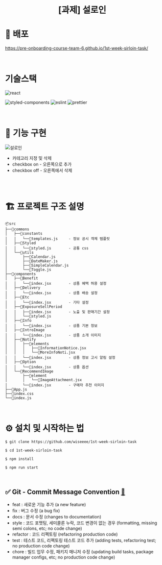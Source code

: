 
<h1 align="middle">[과제] 설로인</h1>

# 🔗 배포

https://pre-onboarding-course-team-6.github.io/1st-week-sirloin-task/

<br>

# 기술스택

<img alt="react" src="https://img.shields.io/badge/react-61DAFB?style=for-the-badge&logo=react&logoColor=black">

<img alt="styled-components" src="https://img.shields.io/badge/styledcomponents-DB7093?style=for-the-badge&logo=styled-components&logoColor=white"> <img alt="eslint" src="https://img.shields.io/badge/eslint-4B32C3?style=for-the-badge&logo=eslint&logoColor=white"> <img alt="prettier" src="https://img.shields.io/badge/prettier-F7B93E?style=for-the-badge&logo=prettier&logoColor=white">



<br>

# 🏹 기능 구현


![설로인](https://user-images.githubusercontent.com/82519641/158856473-63f9d81c-9ef2-4144-ab1f-f573d0b36dac.gif)

  - 카테고리 지정 및 삭제
  - checkbox on - 오른쪽으로 추가
  - checkbox off - 오른쪽에서 삭제

<br><br>
# 🏗 프로젝트 구조 설명

```
📦src
├──📂commons
│   ├──📂constants
│   │   └──📜templates.js     - 정보 공시 객체 템플릿
│   ├──📂Styled
│   │   └──📜styled.js        - 공통 css
│   └──📂utils
│       ├──📜Calendar.js      
│       ├──📜DateMaker.js
│       ├──📜SimpleCalendar.js
│       └──📜Toggle.js
├──📂components
│   ├──📂Benefit
│   │   └──📜index.jsx        - 상품 혜택 허용 설정
│   ├──📂Delivery
│   │   └──📜index.jsx        - 상품 배송 설정
│   ├──📂Etc
│   │   └──📜index.jsx        - 기타 설정
│   ├──📂ExposureSellPeriod
│   │   ├──📜index.jsx        - 노출 및 판매기간 설정
│   │   └──📜styled.js
│   ├──📂Info
│   │   └──📜index.jsx        - 상품 기본 정보
│   ├──📂IntroImage
│   │   └──📜index.jsx        - 상품 소개 이미지
│   ├──📂Notify
│   │   ├──📂elements
│   │   │   ├──📜InformationNotice.jsx
│   │   │   └──📜MoreInfoNoti.jsx
│   │   └──📜index.jsx        - 상품 정보 고시 알림 설정
│   ├──📂Option
│   │   └──📜index.jsx        - 상품 옵션
│   └──📂RecommendImage
│       ├──📂element
│       │   └──📜ImageAttachment.jsx
│       └──📜index.jsx        - 구매자 추천 이미지
├──📜App.js
├──📜index.css
└──📜index.js
```

<br>

# ⚙️ 설치 및 시작하는 법

```
$ git clone https://github.com/wiseeee/1st-week-sirloin-task

$ cd 1st-week-sirloin-task

$ npm install

$ npm run start
```

<br>

## ✅ Git - Commit Message Convention [🔗](https://webruden.tistory.com/486)

- feat : 새로운 기능 추가 (a new feature)
- fix : 버그 수정 (a bug fix)
- docs : 문서 수정 (changes to documentation)
- style : 코드 포맷팅, 세미콜론 누락, 코드 변경이 없는 경우 (formatting, missing semi colons, etc; no code change)
- refactor : 코드 리펙토링 (refactoring production code)
- test : 테스트 코드, 리펙토링 테스트 코드 추가 (adding tests, refactoring test; no production code change)
- chore : 빌드 업무 수정, 패키지 매니저 수정 (updating build tasks, package manager configs, etc; no production code change)

<br>
